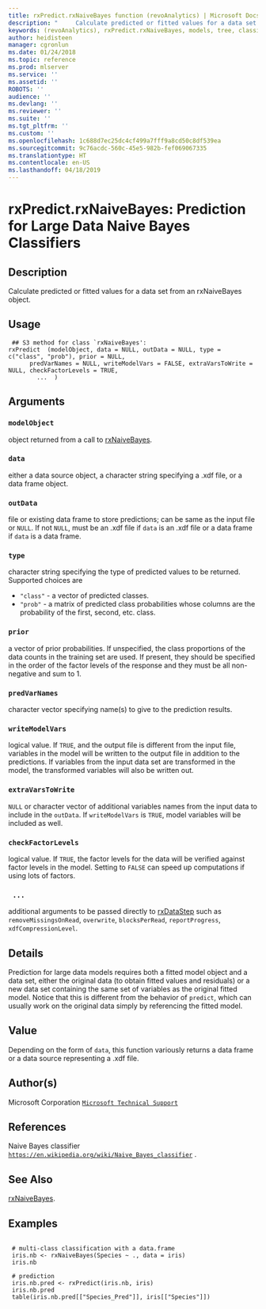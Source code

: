 ```yaml
---
title: rxPredict.rxNaiveBayes function (revoAnalytics) | Microsoft Docs
description: "     Calculate predicted or fitted values for a data set from an rxNaiveBayes object. "
keywords: (revoAnalytics), rxPredict.rxNaiveBayes, models, tree, classif, classification
author: heidisteen
manager: cgronlun
ms.date: 01/24/2018
ms.topic: reference
ms.prod: mlserver
ms.service: ''
ms.assetid: ''
ROBOTS: ''
audience: ''
ms.devlang: ''
ms.reviewer: ''
ms.suite: ''
ms.tgt_pltfrm: ''
ms.custom: ''
ms.openlocfilehash: 1c688d7ec25dc4cf499a7fff9a8cd50c8df539ea
ms.sourcegitcommit: 9c76acdc-560c-45e5-982b-fef069067335
ms.translationtype: HT
ms.contentlocale: en-US
ms.lasthandoff: 04/18/2019
---
```

 # <a name="rxpredictrxnaivebayes-prediction-for-large-data-naive-bayes-classifiers"></a>rxPredict.rxNaiveBayes: Prediction for Large Data Naive Bayes Classifiers 
 ## <a name="description"></a>Description

Calculate predicted or fitted values for a data set from an rxNaiveBayes object.


 ## <a name="usage"></a>Usage

```   
 ## S3 method for class `rxNaiveBayes':
rxPredict  (modelObject, data = NULL, outData = NULL, type = c("class", "prob"), prior = NULL,
      predVarNames = NULL, writeModelVars = FALSE, extraVarsToWrite = NULL, checkFactorLevels = TRUE,
        ...  )

```

 ## <a name="arguments"></a>Arguments



 ### `modelObject`
  object returned from a call to [rxNaiveBayes](rxNaiveBayes.md). 


 ### `data`
  either a data source object, a character string  specifying a .xdf file, or a data frame object. 


 ### `outData`
  file or existing data frame to store predictions;  can be same as the input file or `NULL`.  If not `NULL`, must be an .xdf file if `data` is an .xdf file  or a data frame if `data` is a data frame. 


 ### `type`
  character string specifying the type of predicted values to be returned. Supported choices are  
* `"class"` -  a vector of predicted classes.   
* `"prob"` -  a matrix of predicted class probabilities whose columns are the probability of the first, second, etc. class.   



 ### `prior`
  a vector of prior probabilities.  If unspecified, the class proportions of the data counts in the training set are used. If present, they should be specified in the order of the factor levels of the response and they must be all non-negative and sum to 1.  



 ### `predVarNames`
  character vector specifying name(s) to give to the prediction results. 


 ### `writeModelVars`
  logical value. If `TRUE`, and the output file is different from the input file,  variables in the model will be written to the output file in addition to the predictions.  If variables from the input data set are transformed in the model,  the transformed variables will also be written out. 


 ### `extraVarsToWrite`
  `NULL` or character vector of additional variables names from the input data to include in the `outData`.   If `writeModelVars` is `TRUE`,  model variables will be included as well. 


 ### `checkFactorLevels`
  logical value. If `TRUE`, the factor levels for the data  will be verified against factor levels in the model.  Setting to `FALSE` can speed up computations if using lots of factors. 



 ### ` ...`
  additional arguments to be passed directly to [rxDataStep](rxDataStep.md) such as `removeMissingsOnRead`, `overwrite`,  `blocksPerRead`, `reportProgress`, `xdfCompressionLevel`. 



 ## <a name="details"></a>Details

Prediction for large data models requires both a fitted model object and a data set, either the original data (to obtain fitted values and residuals) or a new data set containing the same set of variables as the original fitted model. Notice that this is different from the behavior of `predict`, which can usually work on the original data simply by referencing the fitted model.


 ## <a name="value"></a>Value

Depending on the form of `data`, this function variously returns a data frame or a data source representing a .xdf file.

 ## <a name="authors"></a>Author(s)

Microsoft Corporation [`Microsoft Technical Support`](https://go.microsoft.com/fwlink/?LinkID=698556&clcid=0x409)



 ## <a name="references"></a>References

Naive Bayes classifier [`https://en.wikipedia.org/wiki/Naive_Bayes_classifier`](https://en.wikipedia.org/wiki/Naive_Bayes_classifier)
.


 ## <a name="see-also"></a>See Also

[rxNaiveBayes](rxNaiveBayes.md).

 ## <a name="examples"></a>Examples

 ```

  # multi-class classification with a data.frame
  iris.nb <- rxNaiveBayes(Species ~ ., data = iris)
  iris.nb

  # prediction
  iris.nb.pred <- rxPredict(iris.nb, iris)
  iris.nb.pred
  table(iris.nb.pred[["Species_Pred"]], iris[["Species"]])
```





